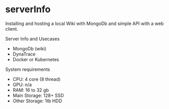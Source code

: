 # serverInfo

Installing and hosting a local Wiki with MongoDb and simple API with a web client.

 Server Info and Usecases
* MongoDb (wiki)
* DynaTrace
* Docker or Kubernetes

System requirements
* CPU: 4 core (8 thread)
* GPU: n/a
* RAM: 16 to 32 gb
* Main Storage: 128+ SSD
* Other Storage: 1tb HDD
